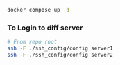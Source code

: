 ```bash
docker compose up -d
```

### To Login to diff server
```bash
# From repo root
ssh -F ./ssh_config/config server1
ssh -F ./ssh_config/config server2
```